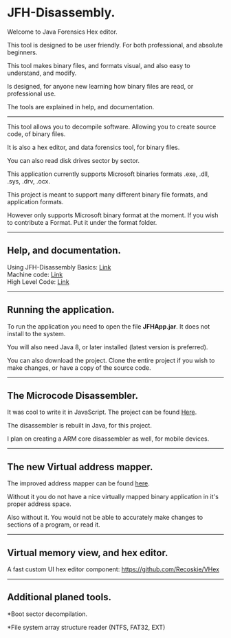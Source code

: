 JFH-Disassembly.
=============================

Welcome to Java Forensics Hex editor.

This tool is designed to be user friendly. For both professional, and absolute beginners.

This tool makes binary files, and formats visual, and also easy to understand, and modify.

Is designed, for anyone new learning how binary files are read, or professional use.

The tools are explained in help, and documentation.

------------------------------------------------------------

This tool allows you to decompile software. Allowing you to create source code, of binary files.

It is also a hex editor, and data forensics tool, for binary files.

You can also read disk drives sector by sector.

This application currently supports Microsoft binaries formats .exe, .dll, .sys, .drv, .ocx.

This project is meant to support many different binary file formats, and application formats.

However only supports Microsoft binary format at the moment. If you wish to contribute a Format. Put it under the format folder.

------------------------------------------------------------
Help, and documentation.
------------------------------------------------------------

Using JFH-Disassembly Basics: <a href="https://recoskie.github.io/test/docs/Basics.html">Link</a><br />
Machine code: <a href="https://recoskie.github.io/test/docs/Machine.html">Link</a><br />
High Level Code: <a href="https://recoskie.github.io/test/docs/Code.html">Link</a>

------------------------------------------------------------
Running the application.
------------------------------------------------------------

To run the application you need to open the file <strong>JFHApp.jar</strong>. It does not install to the system.

You will also need Java 8, or later installed (latest version is preferred).

You can also download the project. Clone the entire project if you wish to make changes, or have a copy of the source code.

------------------------------------------------------------
The Microcode Disassembler.
------------------------------------------------------------

It was cool to write it in JavaScript. The project can be found <a href="https://github.com/Recoskie/X86-64-CPU-Binary-Code-Disassembler-JS">Here</a>.

The disassembler is rebuilt in Java, for this project.

I plan on creating a ARM core disassembler as well, for mobile devices.

------------------------------------------------------------
The new Virtual address mapper.
------------------------------------------------------------

The improved address mapper can be found <a href="https://github.com/Recoskie/RandomAccessFileV">here</a>.

Without it you do not have a nice virtually mapped binary application in it's proper address space.

Also without it. You would not be able to accurately make changes to sections of a program, or read it.

------------------------------------------------------------
Virtual memory view, and hex editor.
------------------------------------------------------------

A fast custom UI hex editor component: https://github.com/Recoskie/VHex

------------------------------------------------------------
Additional planed tools.
------------------------------------------------------------

*Boot sector decompilation.

*File system array structure reader (NTFS, FAT32, EXT)
